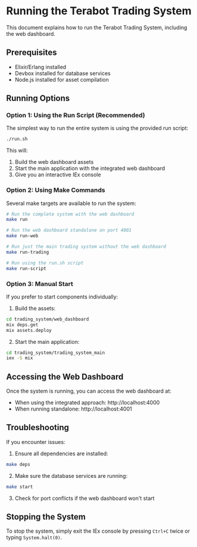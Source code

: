 # Running the Terabot Trading System

This document explains how to run the Terabot Trading System, including the web dashboard.

## Prerequisites

- Elixir/Erlang installed
- Devbox installed for database services
- Node.js installed for asset compilation

## Running Options

### Option 1: Using the Run Script (Recommended)

The simplest way to run the entire system is using the provided run script:

```bash
./run.sh
```

This will:
1. Build the web dashboard assets
2. Start the main application with the integrated web dashboard
3. Give you an interactive IEx console

### Option 2: Using Make Commands

Several make targets are available to run the system:

```bash
# Run the complete system with the web dashboard
make run

# Run the web dashboard standalone on port 4001
make run-web

# Run just the main trading system without the web dashboard
make run-trading

# Run using the run.sh script
make run-script
```

### Option 3: Manual Start

If you prefer to start components individually:

1. Build the assets:
```bash
cd trading_system/web_dashboard
mix deps.get
mix assets.deploy
```

2. Start the main application:
```bash
cd trading_system/trading_system_main
iex -S mix
```

## Accessing the Web Dashboard

Once the system is running, you can access the web dashboard at:

- When using the integrated approach: http://localhost:4000
- When running standalone: http://localhost:4001

## Troubleshooting

If you encounter issues:

1. Ensure all dependencies are installed:
```bash
make deps
```

2. Make sure the database services are running:
```bash
make start
```

3. Check for port conflicts if the web dashboard won't start

## Stopping the System

To stop the system, simply exit the IEx console by pressing `Ctrl+C` twice or typing `System.halt(0)`. 
